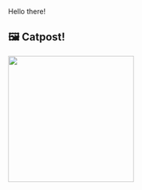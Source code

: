 Hello there!



## 🖼️ Catpost!

<sub>
    <img src="https://cdn2.thecatapi.com/images/bb4.jpg" height="256">
</sub>

